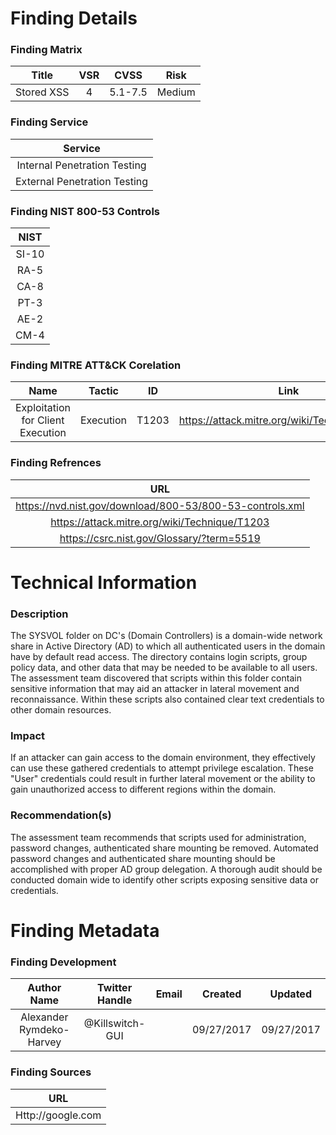 # Finding Details 

### Finding Matrix
| Title  | VSR  |  CVSS  | Risk |
|:-:|:-:|:-:|:-:|
|  Stored XSS  |  4 |  5.1-7.5 | Medium  |

### Finding Service
| Service  |
|:-:|
| Internal Penetration Testing  |
| External Penetration Testing  |

### Finding NIST 800-53 Controls
| NIST  |
|:-:|
| SI-10  |
| RA-5   |
| CA-8   |
| PT-3   |
| AE-2   |
| CM-4   |

### Finding MITRE ATT&CK Corelation
| Name | Tactic | ID | Link |
|:-:|:-:|:-:|:-:|
| Exploitation for Client Execution | Execution | T1203 | https://attack.mitre.org/wiki/Technique/T1203 |

### Finding Refrences
| URL |
|:-:|
| https://nvd.nist.gov/download/800-53/800-53-controls.xml |
| https://attack.mitre.org/wiki/Technique/T1203 |
| https://csrc.nist.gov/Glossary/?term=5519 |
 
# Technical Information

### Description 
The SYSVOL folder on DC's (Domain Controllers) is a domain-wide network share in Active Directory (AD) to which all authenticated users in the domain have by default read access. The directory contains login scripts, group policy data, and other data that may be needed to be available to all users. The assessment team discovered that scripts within this folder contain sensitive information that may aid an attacker in lateral movement and reconnaissance.  Within these scripts also contained clear text credentials to other domain resources.

### Impact
If an attacker can gain access to the domain environment, they effectively can use these gathered credentials to attempt privilege escalation. These "User" credentials could result in further lateral movement or the ability to gain unauthorized access to different regions within the domain.

### Recommendation(s)
The assessment team recommends that scripts used for administration, password changes, authenticated share mounting be removed. Automated password changes and authenticated share mounting should be accomplished with proper AD group delegation. A thorough audit should be conducted domain wide to identify other scripts exposing sensitive data or credentials.  

# Finding Metadata
### Finding Development
| Author Name | Twitter Handle | Email | Created | Updated |
|:-:|:-:|:-:|:-:|:-:|
| Alexander Rymdeko-Harvey | @Killswitch-GUI |  | 09/27/2017 | 09/27/2017 |

### Finding Sources
| URL | 
|:-:|
| Http://google.com |
